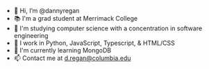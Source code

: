 - 👋 Hi, I’m @dannyregan
- 📚 I'm a grad student at Merrimack College
- 🚀 I'm studying computer science with a concentration in software engineering
- 🐍 I work in Python, JavaScript, Typescript, & HTML/CSS
- 🧠 I'm currently learning MongoDB
- 📫 Contact me at d.regan@columbia.edu

<!---
dannyregan/dannyregan is a ✨ special ✨ repository because its `README.md` (this file) appears on your GitHub profile.
You can click the Preview link to take a look at your changes.
--->
